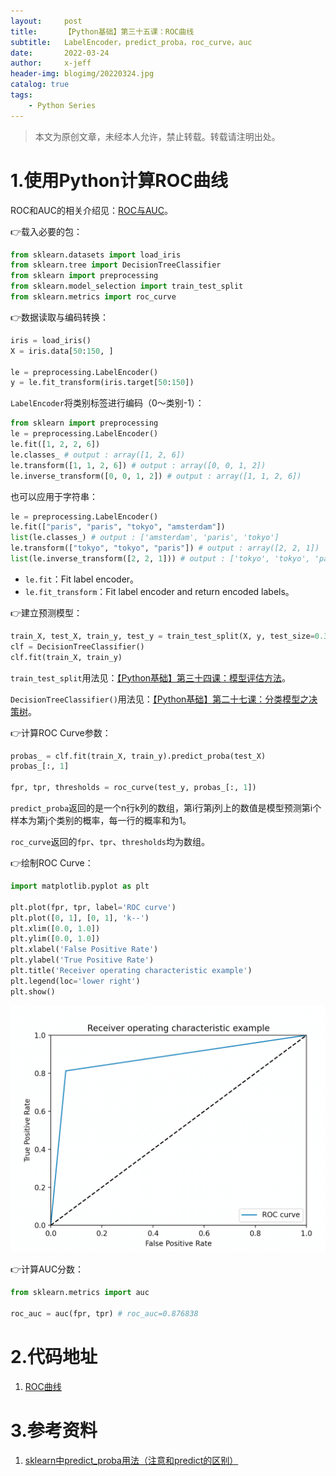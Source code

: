 ```yaml
---
layout:     post
title:      【Python基础】第三十五课：ROC曲线
subtitle:   LabelEncoder，predict_proba，roc_curve，auc
date:       2022-03-24
author:     x-jeff
header-img: blogimg/20220324.jpg
catalog: true
tags:
    - Python Series
---
```

>本文为原创文章，未经本人允许，禁止转载。转载请注明出处。

# 1.使用Python计算ROC曲线

ROC和AUC的相关介绍见：[ROC与AUC](http://shichaoxin.com/2018/12/03/机器学习基础-第三课-模型性能度量/#4roc与auc)。

👉载入必要的包：

```python
from sklearn.datasets import load_iris
from sklearn.tree import DecisionTreeClassifier
from sklearn import preprocessing
from sklearn.model_selection import train_test_split
from sklearn.metrics import roc_curve
```

👉数据读取与编码转换：

```python
iris = load_iris()
X = iris.data[50:150, ]

le = preprocessing.LabelEncoder()
y = le.fit_transform(iris.target[50:150])
```

`LabelEncoder`将类别标签进行编码（0～类别-1）：

```python
from sklearn import preprocessing
le = preprocessing.LabelEncoder()
le.fit([1, 2, 2, 6])
le.classes_ # output : array([1, 2, 6])
le.transform([1, 1, 2, 6]) # output : array([0, 0, 1, 2])
le.inverse_transform([0, 0, 1, 2]) # output : array([1, 1, 2, 6])
```

也可以应用于字符串：

```python
le = preprocessing.LabelEncoder()
le.fit(["paris", "paris", "tokyo", "amsterdam"])
list(le.classes_) # output : ['amsterdam', 'paris', 'tokyo']
le.transform(["tokyo", "tokyo", "paris"]) # output : array([2, 2, 1])
list(le.inverse_transform([2, 2, 1])) # output : ['tokyo', 'tokyo', 'paris']
```

* `le.fit`：Fit label encoder。
* `le.fit_transform`：Fit label encoder and return encoded labels。

👉建立预测模型：

```python
train_X, test_X, train_y, test_y = train_test_split(X, y, test_size=0.33, random_state=123)
clf = DecisionTreeClassifier()
clf.fit(train_X, train_y)
```

`train_test_split`用法见：[【Python基础】第三十四课：模型评估方法](http://shichaoxin.com/2022/02/15/Python基础-第三十四课-模型评估方法/)。

`DecisionTreeClassifier()`用法见：[【Python基础】第二十七课：分类模型之决策树](http://shichaoxin.com/2021/10/17/Python基础-第二十七课-分类模型之决策树/)。

👉计算ROC Curve参数：

```python
probas_ = clf.fit(train_X, train_y).predict_proba(test_X)
probas_[:, 1]

fpr, tpr, thresholds = roc_curve(test_y, probas_[:, 1])
```

`predict_proba`返回的是一个n行k列的数组，第i行第j列上的数值是模型预测第i个样本为第j个类别的概率，每一行的概率和为1。

`roc_curve`返回的`fpr`、`tpr`、`thresholds`均为数组。

👉绘制ROC Curve：

```python
import matplotlib.pyplot as plt

plt.plot(fpr, tpr, label='ROC curve')
plt.plot([0, 1], [0, 1], 'k--')
plt.xlim([0.0, 1.0])
plt.ylim([0.0, 1.0])
plt.xlabel('False Positive Rate')
plt.ylabel('True Positive Rate')
plt.title('Receiver operating characteristic example')
plt.legend(loc='lower right')
plt.show()
```

![](https://github.com/x-jeff/BlogImage/raw/master/PythonSeries/Lesson35/35x1.png)

👉计算AUC分数：

```python
from sklearn.metrics import auc

roc_auc = auc(fpr, tpr) # roc_auc=0.876838
```

# 2.代码地址

1. [ROC曲线](https://github.com/x-jeff/Python_Code_Demo/tree/master/Demo35)

# 3.参考资料

1. [sklearn中predict_proba用法（注意和predict的区别）](https://blog.csdn.net/u011630575/article/details/79429757)